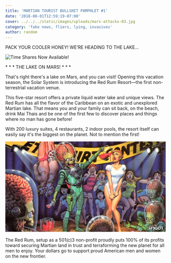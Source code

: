 ```yaml
---
title: 'MARTIAN TOURIST BULLSHIT PAMPHLET #1'
date: '2018-08-01T12:59:19-07:00'
cover: ../../../static/images/uploads/mars-attacks-03.jpg
category: 'fake news, fliers, lying, invasives'
author: random
---
```

PACK YOUR COOLER HONEY! WE’RE HEADING TO THE LAKE…  

![Time Shares Now Available!](/images/uploads/marsattacks2.jpg)

\* \* \* THE LAKE ON MARS! \* \* \*



 That's right there's a lake on Mars, and you can visit! Opening this vacation season, the Solar System is introducing the Red Rum Resort—the first non-terrestrial vacation venue.



This five-star resort offers a private liquid water lake and unique views. The Red Rum has all the flavor of the Caribbean on an exotic and unexplored Martian lake. That means you and your family can sit back, on the beach, drink Mai Thais and be one of the first few to discover places and things where no man has gone before!

With  200 luxury suites, 4 restaurants, 2 indoor pools, the resort itself can easily say it's the biggest on the planet. Not to mention the first!

![This Could Be You!](static/images/uploads/mars-attacks-03.jpg)

The Red Rum, setup as a 501(c)3 non-profit proudly puts 100% of its profits toward securing Martian land in trust and terraforming the new planet for all men to enjoy. Your dollars go to support proud American men and women on the new frontier.
